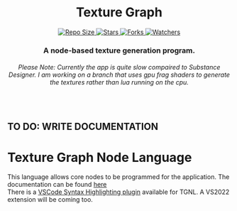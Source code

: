 <h1 align="center"> Texture Graph </h2>
<p align="center">
    <a href="#">
        <img src="https://img.shields.io/github/repo-size/oxi-dev0/Texture-Graph" alt="Repo Size">
    </a>
    <a href="#">
        <img src="https://img.shields.io/github/stars/oxi-dev0/Texture-Graph" alt="Stars">
    </a>
    <a href="#">
        <img src="https://img.shields.io/github/forks/oxi-dev0/Texture-Graph" alt="Forks">
    </a>
    <a href="#">
        <img src="https://img.shields.io/github/watchers/oxi-dev0/Texture-Graph" alt="Watchers">
    </a>
</p>

<h3 align="center"> A node-based texture generation program. </h3>
<h6 align="center"> Please Note: Currently the app is quite slow compaired to Substance Designer. I am working on a branch that uses gpu frag shaders to generate the textures rather than lua running on the cpu. </h6>
<br>

## TO DO: WRITE DOCUMENTATION

# Texture Graph Node Language
This language allows core nodes to be programmed for the application. The documentation can be found [here](https://github.com/oxi-dev0/Texture-Graph/tree/main/src/Nodes)  
There is a [VSCode Syntax Highlighting plugin](https://github.com/oxi-dev0/TGNL) available for TGNL. A VS2022 extension will be coming too.
